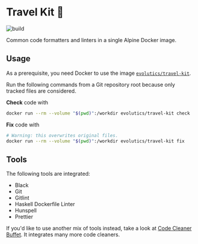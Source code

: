 # Travel Kit 💼

![build](https://github.com/evolutics/travel-kit/workflows/build/badge.svg)

Common code formatters and linters in a single Alpine Docker image.

## Usage

As a prerequisite, you need Docker to use the image [`evolutics/travel-kit`](https://hub.docker.com/r/evolutics/travel-kit).

Run the following commands from a Git repository root because only tracked files are considered.

**Check** code with

```bash
docker run --rm --volume "$(pwd)":/workdir evolutics/travel-kit check
```

**Fix** code with

```bash
# Warning: this overwrites original files.
docker run --rm --volume "$(pwd)":/workdir evolutics/travel-kit fix
```

## Tools

The following tools are integrated:

- Black
- Git
- Gitlint
- Haskell Dockerfile Linter
- Hunspell
- Prettier

If you'd like to use another mix of tools instead, take a look at [Code Cleaner Buffet](https://github.com/evolutics/code-cleaner-buffet). It integrates many more code cleaners.
